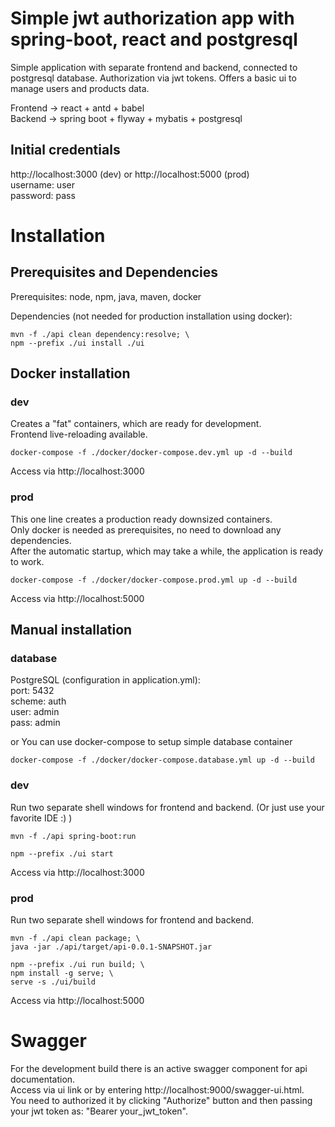 # Simple jwt authorization app with spring-boot, react and postgresql

Simple application with separate frontend and backend, connected to postgresql database. Authorization via jwt tokens. Offers a basic ui to manage users and products data.

Frontend  -> react + antd + babel  
Backend   -> spring boot + flyway + mybatis + postgresql

## Initial credentials
http://localhost:3000 (dev) or http://localhost:5000 (prod)  
username: user  
password: pass  

# Installation

## Prerequisites and Dependencies
Prerequisites: node, npm, java, maven, docker

Dependencies (not needed for production installation using docker):
```
mvn -f ./api clean dependency:resolve; \
npm --prefix ./ui install ./ui
```

## Docker installation

### dev
Creates a "fat" containers, which are ready for development.  
Frontend live-reloading available.
```
docker-compose -f ./docker/docker-compose.dev.yml up -d --build
```
Access via http://localhost:3000

### prod
This one line creates a production ready downsized containers.  
Only docker is needed as prerequisites, no need to download any dependencies.  
After the automatic startup, which may take a while, the application is ready to work.  
```
docker-compose -f ./docker/docker-compose.prod.yml up -d --build
```
Access via http://localhost:5000

## Manual installation

### database
PostgreSQL (configuration in application.yml):  
port:   5432  
scheme: auth  
user:   admin  
pass:   admin  

or You can use docker-compose to setup simple database container
```
docker-compose -f ./docker/docker-compose.database.yml up -d --build
```

### dev
Run two separate shell windows for frontend and backend.
(Or just use your favorite IDE :) )
```
mvn -f ./api spring-boot:run
```
```
npm --prefix ./ui start
```
Access via http://localhost:3000

### prod
Run two separate shell windows for frontend and backend.
```
mvn -f ./api clean package; \ 
java -jar ./api/target/api-0.0.1-SNAPSHOT.jar
```
```
npm --prefix ./ui run build; \
npm install -g serve; \
serve -s ./ui/build
```
Access via http://localhost:5000

# Swagger
For the development build there is an active swagger component for api documentation.  
Access via ui link or by entering http://localhost:9000/swagger-ui.html.  
You need to authorized it by clicking "Authorize" button and then passing your jwt token as: "Bearer your_jwt_token".
